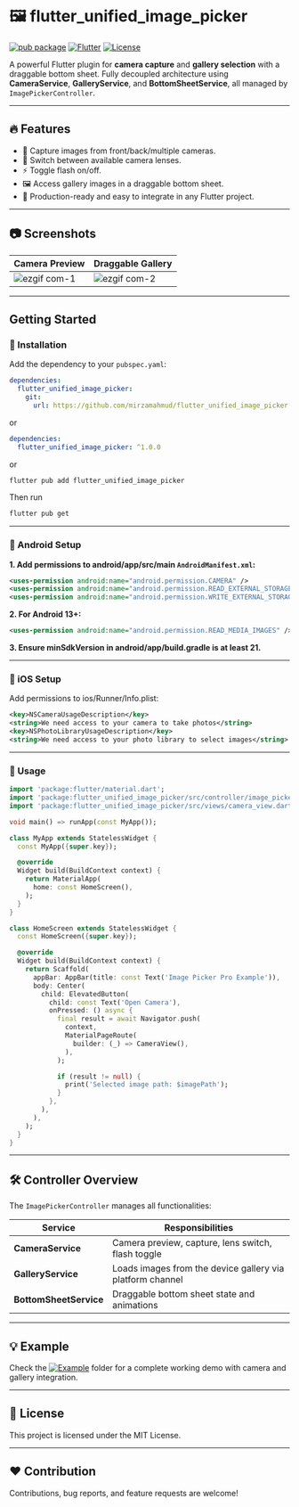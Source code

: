 # 🖼️ flutter_unified_image_picker

[![pub package](https://img.shields.io/pub/v/flutter_unified_image_picker?color=blue)](https://pub.dev/packages/flutter_unified_image_picker)  [![Flutter](https://img.shields.io/badge/flutter-3.x-blue.svg)](https://flutter.dev) [![License](https://img.shields.io/badge/license-MIT-green)](https://opensource.org/licenses/MIT)

A powerful Flutter plugin for **camera capture** and **gallery selection** with a draggable bottom sheet. Fully decoupled architecture using **CameraService**, **GalleryService**, and **BottomSheetService**, all managed by `ImagePickerController`.

---

## 🔥 Features

- 📸 Capture images from front/back/multiple cameras.  
- 🔄 Switch between available camera lenses.  
- ⚡ Toggle flash on/off.  
- 🖼️ Access gallery images in a draggable bottom sheet.
- 🎯 Production-ready and easy to integrate in any Flutter project.  

---

## 📷 Screenshots

| Camera Preview | Draggable Gallery |
|----------------|-----------------|
| ![ezgif com-1](https://github.com/user-attachments/assets/d9b0e41c-7307-4af6-9e59-0c8635497efd) | ![ezgif com-2](https://github.com/user-attachments/assets/77dc9dd5-78da-40c6-a726-5971aca0755a) |

---

## Getting Started

### 💉 Installation

Add the dependency to your `pubspec.yaml`:

```yaml
dependencies:
  flutter_unified_image_picker:
    git:
      url: https://github.com/mirzamahmud/flutter_unified_image_picker.git
```

or

```yaml
dependencies:
  flutter_unified_image_picker: ^1.0.0
```

or

```bash
flutter pub add flutter_unified_image_picker
```

Then run

```bash
flutter pub get
```

---

### 📱 Android Setup

**1. Add permissions to android/app/src/main `AndroidManifest.xml`:**

```xml
<uses-permission android:name="android.permission.CAMERA" />
<uses-permission android:name="android.permission.READ_EXTERNAL_STORAGE" />
<uses-permission android:name="android.permission.WRITE_EXTERNAL_STORAGE" />
```

**2. For Android 13+:**

```xml
<uses-permission android:name="android.permission.READ_MEDIA_IMAGES" />
```

**3. Ensure minSdkVersion in android/app/build.gradle is at least 21.**

---

### 📱 iOS Setup

Add permissions to ios/Runner/Info.plist:

```xml
<key>NSCameraUsageDescription</key>
<string>We need access to your camera to take photos</string>
<key>NSPhotoLibraryUsageDescription</key>
<string>We need access to your photo library to select images</string>
```

---

### 🎯 Usage

```dart
import 'package:flutter/material.dart';
import 'package:flutter_unified_image_picker/src/controller/image_picker_controller.dart';
import 'package:flutter_unified_image_picker/src/views/camera_view.dart';

void main() => runApp(const MyApp());

class MyApp extends StatelessWidget {
  const MyApp({super.key});

  @override
  Widget build(BuildContext context) {
    return MaterialApp(
      home: const HomeScreen(),
    );
  }
}

class HomeScreen extends StatelessWidget {
  const HomeScreen({super.key});

  @override
  Widget build(BuildContext context) {
    return Scaffold(
      appBar: AppBar(title: const Text('Image Picker Pro Example')),
      body: Center(
        child: ElevatedButton(
          child: const Text('Open Camera'),
          onPressed: () async {
            final result = await Navigator.push(
              context,
              MaterialPageRoute(
                builder: (_) => CameraView(),
              ),
            );

            if (result != null) {
              print('Selected image path: $imagePath');
            }
          },
        ),
      ),
    );
  }
}
```

---

## 🛠️ Controller Overview

The `ImagePickerController` manages all functionalities:

| Service | Responsibilities |
|----------------|-----------------|
| **CameraService** | Camera preview, capture, lens switch, flash toggle |
| **GalleryService** | Loads images from the device gallery via platform channel |
| **BottomSheetService** | Draggable bottom sheet state and animations |

---

## 💡 Example

Check the [![Example](https://img.shields.io/badge/Example-blue)](https://github.com/mirzamahmud/flutter_unified_image_picker/blob/main/example/lib/main.dart) folder for a complete working demo with camera and gallery integration.

---

## 📄 License

This project is licensed under the MIT License.

---

## ❤️ Contribution

Contributions, bug reports, and feature requests are welcome!

